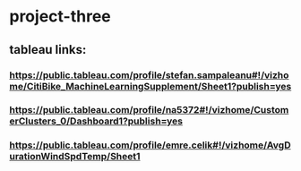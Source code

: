 # project-three

## tableau links: 

### https://public.tableau.com/profile/stefan.sampaleanu#!/vizhome/CitiBike_MachineLearningSupplement/Sheet1?publish=yes
### https://public.tableau.com/profile/na5372#!/vizhome/CustomerClusters_0/Dashboard1?publish=yes 
### https://public.tableau.com/profile/emre.celik#!/vizhome/AvgDurationWindSpdTemp/Sheet1 